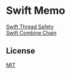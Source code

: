 # Swift Memo

[Swift Thread Safety](md/swift-thread-safety.md)\
[Swift Combine Chain](md/swift-combine-chain.md)

## License

[MIT](LICENSE)
